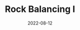 ---
title: Rock Balancing I
description: The following is a table of data for a choose-your-own-adventure book where you are trying to balance five rocks on top of each other to impress your partner.
date: 2022-08-12
tags:
- unwinnable
- GPT-3
layout: layouts/game.njk
prompt: The following is a table of data for a choose-your-own-adventure book where you are trying to balance five rocks on top of each other to impress your partner. Each row represents one page. Each page has two or three different choices. The game is won when you successfully balance the five rocks, or lost when your partner loses interest. In the book the text is very descriptive and written in exciting language. It should not be possible to get stuck in a loop. The choices can involve interacting with items, navigating or talking to characters.
raw_output: "|1|The Setup|You\\'re trying to impress your partner by balancing five rocks on top of each other. It\\'s not going to be easy, but it\\'ll be worth it if you can pull it off.|Start Balancing|2|||^|2|The Balancing Act|You start to balance the rocks, one by one. It\\'s tricky work, but you\\'re determined to impress your partner.|Concentrate|3|Distract Yourself|4||^|3|The Balancing Act (Concentrate)|You focus all your attention on the rocks, and eventually you manage to balance them all on top of each other. Your partner is impressed!|Continue Balancing|5|||^|4|The Balancing Act (Distract Yourself)|You try to focus on something else, but you can\\'t help but worry about the rocks. Eventually, you lose focus and the rocks come crashing down. Your partner is not impressed.|Start Balancing|2|||^|5|The Balancing Act (Continue Balancing)|You manage to keep the rocks balanced for a little while longer, but eventually they come crashing down. Your partner is not impressed.|Start Balancing|2|||"
---